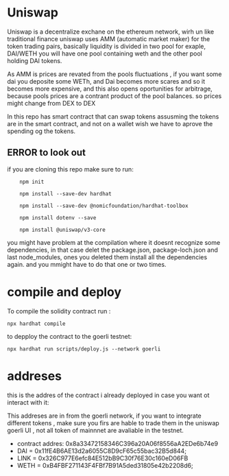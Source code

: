 # Uniswap

 Uniswap is a decentralize exchane on the ethereum network,
 wirh un like traditional finance uniswap uses AMM (automatic market maker)
 for the token trading pairs, basically liquidity is divided in two pool for exaple,
 DAI/WETH  you will have one pool containing weth and the other pool holding DAI tokens.

 As AMM is prices are revated from the pools fluctuations , if you want some dai you deposite some WETh,
 and Dai becomes more scares and so it becomes more expensive, and this also opens oportunities for arbitrage,
 because pools prices are a contrant product of the pool balances. so prices might change from DEX to DEX

In this repo has smart contract that can swap tokens assusming the tokens are in the smart contract,
and not on a wallet wish we have to aprove the spending og the tokens.

## ERROR to look out

if you are cloning this repo make sure to run:

        npm init

        npm install --save-dev hardhat

        npm install --save-dev @nomicfoundation/hardhat-toolbox

        npm install dotenv --save

        npm install @uniswap/v3-core

you might have problem at the compilation where it doesnt recognize some dependencies,
in that case delet the package.json, package-loch.json and last node_modules, ones you deleted them
install all the dependencies again. and you mmight have to do that one or two times.


# compile and deploy

 To compile the solidity contract run :

    npx hardhat compile

to depploy the contract to the goerli testnet:

    npx hardhat run scripts/deploy.js --network goerli

# addreses 
this is the addres of the contract i already deployed in case you want ot interact with it:

This addreses are in from the goerli network, if you want to integrate different tokens , make sure you firs are hable to trade them in the uniswap goerli UI , not all token of mainnnet are avaliable in the testnet.

* contract addres: 0x8a33472158346C396a20A06f8556aA2EDe6b74e9
* DAI = 0x11fE4B6AE13d2a6055C8D9cF65c55bac32B5d844;
* LINK = 0x326C977E6efc84E512bB9C30f76E30c160eD06FB
* WETH = 0xB4FBF271143F4FBf7B91A5ded31805e42b2208d6;